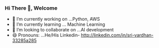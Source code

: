 ### Hi There 👋, Welcome

- 🔭 I’m currently working on ...Python, AWS
- 🌱 I’m currently learning ... Machine Learning
- 👯 I’m looking to collaborate on ...AI development
- 😄 Pronouns: ...He/His
Linkedin- http://linkedin.com/in/sri-vardhan-33285a285
  
<!--
**svreddie2410/svreddie2410** is a ✨ _special_ ✨ repository because its `README.md` (this file) appears on your GitHub profile.

Here are some ideas to get you started:
- 🔭 I’m currently working on ...Python, AWS
- 🌱 I’m currently learning ... Machine Learning
- 👯 I’m looking to collaborate on ...AI development
- 😄 Pronouns: ...He/His

